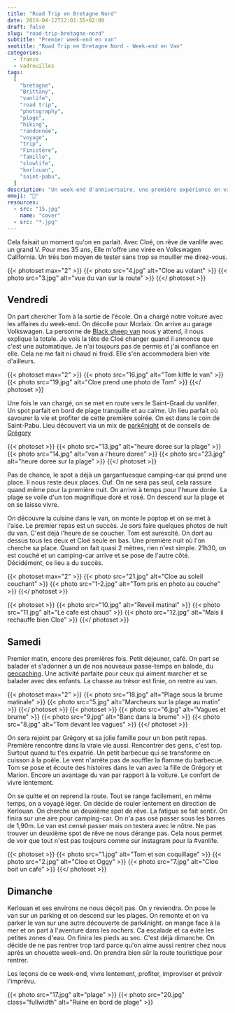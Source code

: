 ```yaml
---
title: "Road Trip en Bretagne Nord"
date: 2019-04-12T12:01:55+02:00
draft: false
slug: "road-trip-bretagne-nord"
subtitle: "Premier week-end en van"
seotitle: "Road Trip en Bretagne Nord - Week-end en Van"
categories:
  - france
  - vadrouilles
tags:
  [
    "bretagne",
    "Brittany",
    "vanlife",
    "road trip",
    "photography",
    "plage",
    "hiking",
    "randonnée",
    "voyage",
    "trip",
    "Finistère",
    "famille",
    "slowlife",
    "kerlouan",
    "saint-pabu",
  ]
description: "Un week-end d'anniversaire, une première expérience en van. Des découvertes en Bretagne Nord, des couchers de soleil, des repas entre amis et de la slowlife!"
emoji: "🚐"
resources:
  - src: "15.jpg"
    name: "cover"
  - src: "*.jpg"
---
```


Cela faisait un moment qu'on en parlait. Avec Cloé, on rêve de vanlife avec un grand V. Pour mes 35 ans, Elle m'offre une virée en Volkswagen California. Un très bon moyen de tester sans trop se mouiller me direz-vous.

{{< photoset max="2" >}}
{{< photo src="4.jpg" alt="Cloe au volant" >}}
{{< photo src="3.jpg" alt="vue du van sur la route" >}}
{{</ photoset >}}

## Vendredi

On part chercher Tom à la sortie de l'école. On a chargé notre voiture avec les affaires du week-end. On décolle pour Morlaix. On arrive au garage Volkswagen. La personne de [Black sheep van](https://www.blacksheep-van.com) nous y attend, il nous explique la totale. Je vois la tête de Cloé changer quand il annonce que c'est une automatique. Je n'ai toujours pas de permis et j'ai confiance en elle. Cela ne me fait ni chaud ni froid. Elle s'en accommodera bien vite d'ailleurs.

{{< photoset max="2" >}}
{{< photo src="16.jpg" alt="Tom kiffe le van" >}}
{{< photo src="19.jpg" alt="Cloe prend une photo de Tom" >}}
{{</ photoset >}}

Une fois le van chargé, on se met en route vers le Saint-Graal du vanlifer. Un spot parfait en bord de plage tranquille et au calme. Un lieu parfait où savourer la vie et profiter de cette première soirée. On est dans le coin de Saint-Pabu. Lieu découvert via un mix de [park4night](https://www.park4night.com) et de conseils de [Grégory](https://gregorymignard.com)

{{< photoset >}}
{{< photo src="13.jpg" alt="heure doree sur la plage" >}}
{{< photo src="14.jpg" alt="van a l'heure doree" >}}
{{< photo src="23.jpg" alt="heure doree sur la plage" >}}
{{</ photoset >}}

Pas de chance, le spot a déjà un gargantuesque camping-car qui prend une place. Il nous reste deux places. Ouf. On ne sera pas seul, cela rassure quand même pour la première nuit. On arrive à temps pour l'heure dorée. La plage se voile d'un ton magnifique doré et rosé. On descend sur la plage et on se laisse vivre.

On découvre la cuisine dans le van, on monte le poptop et on se met à l'aise. Le premier repas est un succès. Je sors faire quelques photos de nuit du van. C'est déjà l'heure de se coucher. Tom est surexcité. On dort au dessus tous les deux et Cloé seule en bas. Une première nuit où l'on cherche sa place. Quand on fait quasi 2 mètres, rien n'est simple. 21h30, on est couché et un camping-car arrive et se pose de l'autre côté. Décidément, ce lieu a du succès.

{{< photoset max="2" >}}
{{< photo src="21.jpg" alt="Cloe au soleil couchant" >}}
{{< photo src="1-2.jpg" alt="Tom pris en photo au couche" >}}
{{</ photoset >}}

{{< photoset >}}
{{< photo src="10.jpg" alt="Reveil matinal" >}}
{{< photo src="11.jpg" alt="Le cafe est chaud" >}}
{{< photo src="12.jpg" alt="Mais il rechauffe bien Cloe" >}}
{{</ photoset >}}

## Samedi

Premier matin, encore des premières fois. Petit déjeuner, café. On part se balader et s'adonner à un de nos nouveaux passe-temps en balade, du [geocaching](https://www.geocaching.com/play). Une activité parfaite pour ceux qui aiment marcher et se balader avec des enfants. La chasse au trésor est finie, on rentre au van.

{{< photoset max="2" >}}
{{< photo src="18.jpg" alt="Plage sous la brume matinale" >}}
{{< photo src="5.jpg" alt="Marcheurs sur la plage au matin" >}}
{{</ photoset >}}
{{< photoset >}}
{{< photo src="6.jpg" alt="Vagues et brume" >}}
{{< photo src="9.jpg" alt="Banc dans la brume" >}}
{{< photo src="8.jpg" alt="Tom devant les vagues" >}}
{{</ photoset >}}

On sera rejoint par Grégory et sa jolie famille pour un bon petit repas. Première rencontre dans la vraie vie aussi. Rencontrer des gens, c'est top. Surtout quand tu t'es expatrié. Un petit barbecue qui se transforme en cuisson à la poêle. Le vent n'arrête pas de souffler la flamme du barbecue. Tom se pose et écoute des histoires dans le van avec la fille de Grégory et Marion. Encore un avantage du van par rapport à la voiture. Le confort de vivre lentement.

On se quitte et on reprend la route. Tout se range facilement, en même temps, on a voyagé léger. On décide de rouler lentement en direction de Kerlouan. On cherche un deuxième spot de rêve. La fatigue se fait sentir. On finira sur une aire pour camping-car. On n'a pas osé passer sous les barres de 1,90m. Le van est censé passer mais on testera avec le nôtre. Ne pas trouver un deuxième spot de rêve ne nous dérange pas. Cela nous permet de voir que tout n'est pas toujours comme sur instagram pour la #vanlife.

{{< photoset >}}
{{< photo src="1.jpg" alt="Tom et son coquillage" >}}
{{< photo src="2.jpg" alt="Cloe et Oggy" >}}
{{< photo src="7.jpg" alt="Cloe boit un cafe" >}}
{{</ photoset >}}

## Dimanche

Kerlouan et ses environs ne nous déçoit pas. On y reviendra. On pose le van sur un parking et on descend sur les plages. On remonte et on va parker le van sur une autre découverte de park4night. on mange face à la mer et on part à l'aventure dans les rochers. Ca escalade et ca évite les petites zones d'eau. On finira les pieds au sec. C'est déjà dimanche. On décide de ne pas rentrer trop tard parce qu'on aime aussi rentrer chez nous après un chouette week-end. On prendra bien sûr la route touristique pour rentrer.

Les leçons de ce week-end, vivre lentement, profiter, improviser et prévoir l'imprévu.

{{< photo src="17.jpg" alt="plage" >}}
{{< photo src="20.jpg" class="fullwidth" alt="Ruine en bord de plage" >}}
